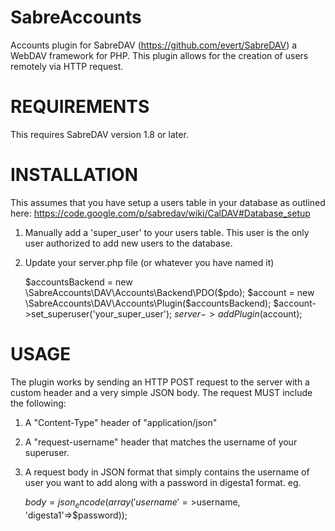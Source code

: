 SabreAccounts
=============

Accounts plugin for SabreDAV (https://github.com/evert/SabreDAV) a WebDAV framework for PHP. 
This plugin allows for the creation of users remotely via HTTP request.

REQUIREMENTS
============

This requires SabreDAV version 1.8 or later.

INSTALLATION
============

This assumes that you have setup a users table in your database as outlined here:
https://code.google.com/p/sabredav/wiki/CalDAV#Database_setup

1) Manually add a 'super_user' to your users table. This user is the only user authorized to add new users to the database.

2) Update your server.php file (or whatever you have named it)

    $accountsBackend = new \SabreAccounts\DAV\Accounts\Backend\PDO($pdo);
    $account = new \SabreAccounts\DAV\Accounts\Plugin($accountsBackend);
    $account->set_superuser('your_super_user');
    $server->addPlugin($account);

USAGE
=====

The plugin works by sending an HTTP POST request to the server with a custom header and a very simple JSON body.
The request MUST include the following:

1) A "Content-Type" header of "application/json"

2) A "request-username" header that matches the username of your superuser.

3) A request body in JSON format that simply contains the username of user you want to add along with a password in digesta1
format. eg.

    $body = json_encode(array('username'=>$username, 'digesta1'=>$password));

